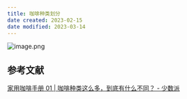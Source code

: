 ```yaml
---
title: 咖啡种类划分
date created: 2023-02-15
date modified: 2023-03-14
---
```


![image.png](https://img.oldwinter.top/202302152203085.png)

## 参考文献

[家用咖啡手册 01 | 咖啡种类这么多，到底有什么不同？ - 少数派](https://sspai.com/post/78230)
